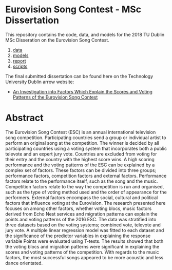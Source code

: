 # Eurovision Song Contest - MSc Dissertation

This repository contains the code, data, and models for the 2018 TU Dublin MSc Disseration on the Eurovision Song Contest.
 
1. [data](https://github.com/oislen/MSc-ESC/tree/master/data)
2. [models](https://github.com/oislen/MSc-ESC/tree/master/models)
3. [report](https://github.com/oislen/MSc-ESC/tree/master/report)
4. [scripts](https://github.com/oislen/MSc-ESC/tree/master/scripts)

The final submitted dissertation can be found here on the Technology University Dublin arrow website:

* [An Investigation into Factors Which Explain the Scores and Voting Patterns of the Eurovision Song Contest](https://arrow.tudublin.ie/scschcomdis/155/)

# Abstract

The Eurovision Song Contest (ESC) is an annual international television song competition. Participating countries send a group or individual artist to perform an original song at the competition. The winner is decided by all participating countries using a voting system that incorporates both a public televote and an expert jury vote. Countries are excluded from voting for their entry and the country with the highest score wins. A high scoring performance and the voting patterns of the ESC can be explained by a complex set of factors. These factors can be divided into three groups; performance factors, competition factors and external factors. Performance factors relate to the performance itself, such as the song and the music. Competition factors relate to the way the competition is run and organised, such as the type of voting method used and the order of appearance for the performers. External factors encompass the social, cultural and political factors that influence voting at the Eurovision. The research presented here focuses on among other factors, whether voting blocs, music factors derived from Echo Nest services and migration patterns can explain the points and voting patterns of the 2016 ESC. The data was stratified into three datasets based on the voting systems; combined vote, televote and jury vote. A multiple linear regression model was fitted to each dataset and the significance of the predictor variables in explaining the response variable Points were evaluated using T-tests. The results showed that both the voting blocs and migration patterns were significant in explaining the scores and voting patterns of the competition. With regards to the music factors, the most successful songs appeared to be more acoustic and less dance orientated.